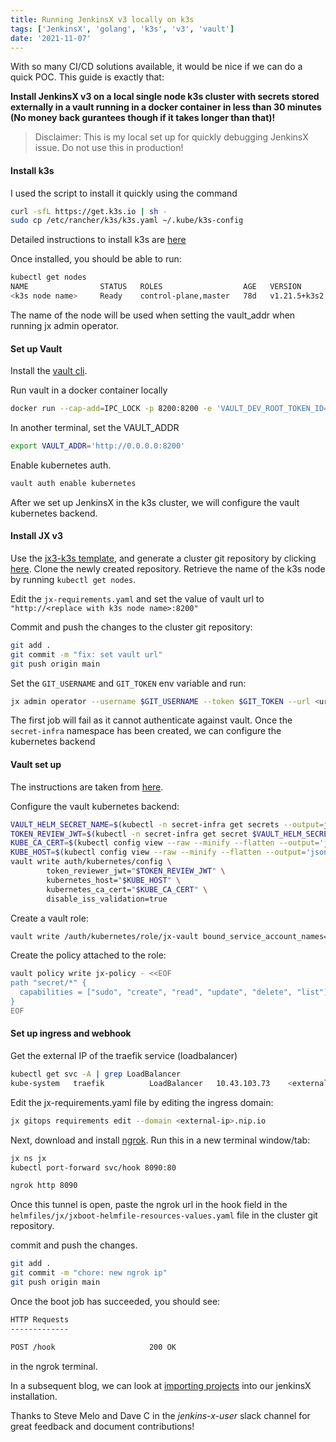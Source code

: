 ```yaml
---
title: Running JenkinsX v3 locally on k3s
tags: ['JenkinsX', 'golang', 'k3s', 'v3', 'vault']
date: '2021-11-07'
---
```


With so many CI/CD solutions available, it would be nice if we can do a quick POC.
This guide is exactly that:

**Install JenkinsX v3 on a local single node k3s cluster with secrets stored externally in a vault running in a docker container in less than 30 minutes (No money back gurantees though if it takes longer than that)!**

> Disclaimer:
> This is my local set up for quickly debugging JenkinsX issue.
> Do not use this in production!

#### Install k3s

I used the script to install it quickly using the command

```bash
curl -sfL https://get.k3s.io | sh -
sudo cp /etc/rancher/k3s/k3s.yaml ~/.kube/k3s-config
```

Detailed instructions to install k3s are [here](https://rancher.com/docs/k3s/latest/en/installation/)

Once installed, you should be able to run:

```bash
kubectl get nodes
NAME                STATUS   ROLES                  AGE   VERSION
<k3s node name>     Ready    control-plane,master   78d   v1.21.5+k3s2
```

The name of the node will be used when setting the vault_addr when running jx admin operator.

#### Set up Vault

Install the [vault cli](https://www.vaultproject.io/docs/install).

Run vault in a docker container locally

```bash
docker run --cap-add=IPC_LOCK -p 8200:8200 -e 'VAULT_DEV_ROOT_TOKEN_ID=myroot' -e 'VAULT_DEV_LISTEN_ADDRESS=0.0.0.0:8200' --net host vault:latest
```

In another terminal, set the VAULT_ADDR

```bash
export VAULT_ADDR='http://0.0.0.0:8200'
```

Enable kubernetes auth.

```bash
vault auth enable kubernetes
```

After we set up JenkinsX in the k3s cluster, we will configure the vault kubernetes backend.

#### Install JX v3

Use the [jx3-k3s template](https://github.com/ankitm123/jx3-k3s), and generate a cluster git repository by clicking [here](https://github.com/ankitm123/jx3-k3s/generate).
Clone the newly created repository.
Retrieve the name of the k3s node by running `kubectl get nodes`.

Edit the `jx-requirements.yaml` and set the value of vault url to `"http://<replace with k3s node name>:8200"`

Commit and push the changes to the cluster git repository:

```bash
git add .
git commit -m "fix: set vault url"
git push origin main
```

Set the `GIT_USERNAME` and `GIT_TOKEN` env variable and run:

```bash
jx admin operator --username $GIT_USERNAME --token $GIT_TOKEN --url <url of the cluster git repo> --set "jxBootJobEnvVarSecrets.EXTERNAL_VAULT=\"true\"" --set "jxBootJobEnvVarSecrets.VAULT_ADDR=http://<replace with k3s node name>:8200"
```

The first job will fail as it cannot authenticate against vault.
Once the `secret-infra` namespace has been created, we can configure the kubernetes backend

#### Vault set up

The instructions are taken from [here](https://learn.hashicorp.com/tutorials/vault/kubernetes-external-vault?in=vault/kubernetes#configure-kubernetes-authentication).

Configure the vault kubernetes backend:

```bash
VAULT_HELM_SECRET_NAME=$(kubectl -n secret-infra get secrets --output=json | jq -r '.items[].metadata | select(.name|startswith("kubernetes-external-secrets-token-")).name')
TOKEN_REVIEW_JWT=$(kubectl -n secret-infra get secret $VAULT_HELM_SECRET_NAME --output='go-template={{ .data.token }}' | base64 --decode)
KUBE_CA_CERT=$(kubectl config view --raw --minify --flatten --output='jsonpath={.clusters[].cluster.certificate-authority-data}' | base64 --decode)
KUBE_HOST=$(kubectl config view --raw --minify --flatten --output='jsonpath={.clusters[].cluster.server}')
vault write auth/kubernetes/config \
        token_reviewer_jwt="$TOKEN_REVIEW_JWT" \
        kubernetes_host="$KUBE_HOST" \
        kubernetes_ca_cert="$KUBE_CA_CERT" \
        disable_iss_validation=true
```

Create a vault role:

```bash
vault write /auth/kubernetes/role/jx-vault bound_service_account_names='*' bound_service_account_namespaces=secret-infra token_policies=jx-policy token_no_default_policy=true disable_iss_validation=true
```

Create the policy attached to the role:

```bash
vault policy write jx-policy - <<EOF
path "secret/*" {
  capabilities = ["sudo", "create", "read", "update", "delete", "list"]
}
EOF
```

#### Set up ingress and webhook

Get the external IP of the traefik service (loadbalancer)

```bash
kubectl get svc -A | grep LoadBalancer
kube-system   traefik          LoadBalancer   10.43.103.73    <external-ip>    80:31123/TCP,443:31783/TCP   40m
```

Edit the jx-requirements.yaml file by editing the ingress domain:

```bash
jx gitops requirements edit --domain <external-ip>.nip.io
```

Next, download and install [ngrok](https://ngrok.com/download).
Run this in a new terminal window/tab:

```bash
jx ns jx
kubectl port-forward svc/hook 8090:80
```

```bash
ngrok http 8090
```

Once this tunnel is open, paste the ngrok url in the hook field in the `helmfiles/jx/jxboot-helmfile-resources-values.yaml` file in the cluster git repository.

commit and push the changes.

```bash
git add .
git commit -m "chore: new ngrok ip"
git push origin main
```

Once the boot job has succeeded, you should see:

```bash
HTTP Requests
-------------

POST /hook                     200 OK
```

in the ngrok terminal.

In a subsequent blog, we can look at [importing projects](https://jenkins-x.io/v3/develop/create-project/) into our jenkinsX installation.

Thanks to Steve Melo and Dave C in the _jenkins-x-user_ slack channel for great feedback and document contributions!
